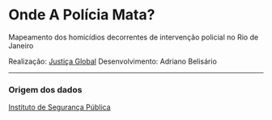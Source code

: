 # Onde A Polícia Mata?

Mapeamento dos homicídios decorrentes de intervenção policial no Rio de Janeiro

Realização: [Justiça Global](http://www.global.org.br/)
Desenvolvimento: Adriano Belisário

---

### Origem dos dados

[Instituto de Segurança Pública](www.isp.rj.gov.br//)